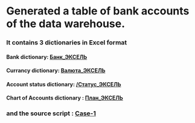 <h1> Generated a table of bank
accounts of the data warehouse.</h1>

<h3>It contains 3 dictionaries in Excel format </h3>
<h4 margin="20px">
  Bank dictionary: <a href="https://github.com/Nident/DWH-projects/blob/main/case_1/Банк_ЭКСЕЛЬ.xlsx">Банк_ЭКСЕЛЬ</a>
</h4>

<h4>
  Currancy dictionary: <a href="https://github.com/Nident/DWH-projects/blob/main/case_1/Валюта_ЭКСЕЛЬ.xlsx">Валюта_ЭКСЕЛЬ</a>
</h4>

<h4>
   Account status dictionary:  <a href="https://github.com/Nident/DWH-projects/blob/main/case_1/Статус_ЭКСЕЛЬ.xlsx">/Статус_ЭКСЕЛЬ</a>
</h4>

<h4>
  Chart of Accounts dictionary :  <a href="https://github.com/Nident/DWH-projects/blob/main/case_1/План_ЭКСЕЛЬ.xlsx">План_ЭКСЕЛЬ</a> 
</h4>


<h3> and the source script : 
  <a href=" https://github.com/Nident/DWH-projects/blob/main/case_1/Case_1_creating.sql">Case-1</a> 
 <h3> 

